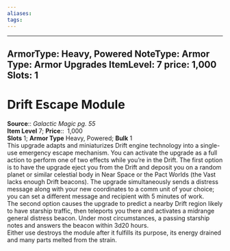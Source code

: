 ```yaml
---
aliases: 
tags: 
---
```

---
ArmorType: Heavy, Powered
NoteType: Armor
Type: Armor Upgrades
ItemLevel: 7
price: 1,000
Slots: 1
--- 

# Drift Escape Module

**Source**:: _Galactic Magic pg. 55_  
**Item Level** 7;
**Price**::  1,000  
**Slots** 1; **Armor Type** Heavy, Powered; **Bulk** 1  
This upgrade adapts and miniaturizes Drift engine technology into a single-use emergency escape mechanism. You can activate the upgrade as a full action to perform one of two effects while you’re in the Drift. The first option is to have the upgrade eject you from the Drift and deposit you on a random planet or similar celestial body in Near Space or the Pact Worlds (the Vast lacks enough Drift beacons). The upgrade simultaneously sends a distress message along with your new coordinates to a comm unit of your choice; you can set a different message and recipient with 5 minutes of work.  
The second option causes the upgrade to predict a nearby Drift region likely to have starship traffic, then teleports you there and activates a midrange general distress beacon. Under most circumstances, a passing starship notes and answers the beacon within 3d20 hours.  
Either use destroys the module after it fulfills its purpose, its energy drained and many parts melted from the strain.
